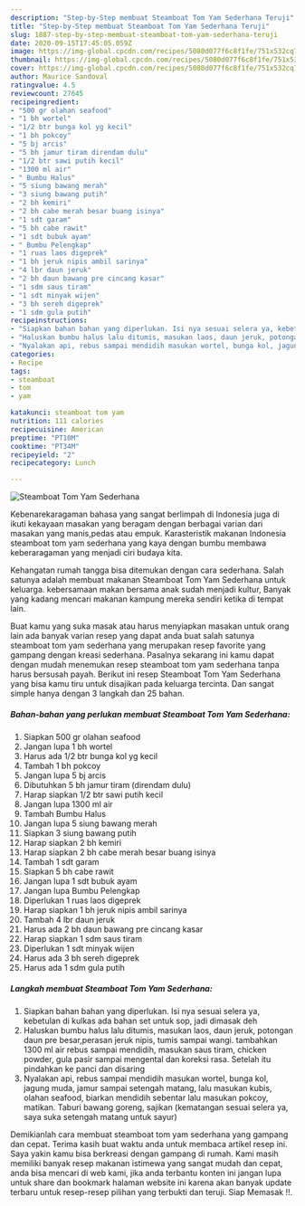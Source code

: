 ```yaml
---
description: "Step-by-Step membuat Steamboat Tom Yam Sederhana Teruji"
title: "Step-by-Step membuat Steamboat Tom Yam Sederhana Teruji"
slug: 1887-step-by-step-membuat-steamboat-tom-yam-sederhana-teruji
date: 2020-09-15T17:45:05.059Z
image: https://img-global.cpcdn.com/recipes/5080d077f6c8f1fe/751x532cq70/steamboat-tom-yam-sederhana-foto-resep-utama.jpg
thumbnail: https://img-global.cpcdn.com/recipes/5080d077f6c8f1fe/751x532cq70/steamboat-tom-yam-sederhana-foto-resep-utama.jpg
cover: https://img-global.cpcdn.com/recipes/5080d077f6c8f1fe/751x532cq70/steamboat-tom-yam-sederhana-foto-resep-utama.jpg
author: Maurice Sandoval
ratingvalue: 4.5
reviewcount: 27645
recipeingredient:
- "500 gr olahan seafood"
- "1 bh wortel"
- "1/2 btr bunga kol yg kecil"
- "1 bh pokcoy"
- "5 bj arcis"
- "5 bh jamur tiram direndam dulu"
- "1/2 btr sawi putih kecil"
- "1300 ml air"
- " Bumbu Halus"
- "5 siung bawang merah"
- "3 siung bawang putih"
- "2 bh kemiri"
- "2 bh cabe merah besar buang isinya"
- "1 sdt garam"
- "5 bh cabe rawit"
- "1 sdt bubuk ayam"
- " Bumbu Pelengkap"
- "1 ruas laos digeprek"
- "1 bh jeruk nipis ambil sarinya"
- "4 lbr daun jeruk"
- "2 bh daun bawang pre cincang kasar"
- "1 sdm saus tiram"
- "1 sdt minyak wijen"
- "3 bh sereh digeprek"
- "1 sdm gula putih"
recipeinstructions:
- "Siapkan bahan bahan yang diperlukan. Isi nya sesuai selera ya, kebetulan di kulkas ada bahan set untuk sop, jadi dimasak deh"
- "Haluskan bumbu halus lalu ditumis, masukan laos, daun jeruk, potongan daun pre besar,perasan jeruk nipis, tumis sampai wangi. tambahkan 1300 ml air rebus sampai mendidih, masukan saus tiram, chicken powder, gula pasir sampai mengental dan koreksi rasa. Setelah itu pindahkan ke panci dan disaring"
- "Nyalakan api, rebus sampai mendidih masukan wortel, bunga kol, jagung muda, jamur sampai setengah matang, lalu masukan kubis, olahan seafood, biarkan mendidih sebentar lalu masukan pokcoy, matikan. Taburi bawang goreng, sajikan (kematangan sesuai selera ya, saya suka setengah matang untuk sayur)"
categories:
- Recipe
tags:
- steamboat
- tom
- yam

katakunci: steamboat tom yam 
nutrition: 111 calories
recipecuisine: American
preptime: "PT10M"
cooktime: "PT34M"
recipeyield: "2"
recipecategory: Lunch

---
```



![Steamboat Tom Yam Sederhana](https://img-global.cpcdn.com/recipes/5080d077f6c8f1fe/751x532cq70/steamboat-tom-yam-sederhana-foto-resep-utama.jpg)

Kebenarekaragaman bahasa yang sangat berlimpah di Indonesia juga di ikuti kekayaan masakan yang beragam dengan berbagai varian dari masakan yang manis,pedas atau empuk. Karasteristik makanan Indonesia steamboat tom yam sederhana yang kaya dengan bumbu membawa keberaragaman yang menjadi ciri budaya kita.




Kehangatan rumah tangga bisa ditemukan dengan cara sederhana. Salah satunya adalah membuat makanan Steamboat Tom Yam Sederhana untuk keluarga. kebersamaan makan bersama anak sudah menjadi kultur, Banyak yang kadang mencari makanan kampung mereka sendiri ketika di tempat lain.

Buat kamu yang suka masak atau harus menyiapkan masakan untuk orang lain ada banyak varian resep yang dapat anda buat salah satunya steamboat tom yam sederhana yang merupakan resep favorite yang gampang dengan kreasi sederhana. Pasalnya sekarang ini kamu dapat dengan mudah menemukan resep steamboat tom yam sederhana tanpa harus bersusah payah.
Berikut ini resep Steamboat Tom Yam Sederhana yang bisa kamu tiru untuk disajikan pada keluarga tercinta. Dan sangat simple hanya dengan 3 langkah dan 25 bahan.


<!--inarticleads1-->

##### Bahan-bahan yang perlukan membuat Steamboat Tom Yam Sederhana:

1. Siapkan 500 gr olahan seafood
1. Jangan lupa 1 bh wortel
1. Harus ada 1/2 btr bunga kol yg kecil
1. Tambah 1 bh pokcoy
1. Jangan lupa 5 bj arcis
1. Dibutuhkan 5 bh jamur tiram (direndam dulu)
1. Harap siapkan 1/2 btr sawi putih kecil
1. Jangan lupa 1300 ml air
1. Tambah  Bumbu Halus
1. Jangan lupa 5 siung bawang merah
1. Siapkan 3 siung bawang putih
1. Harap siapkan 2 bh kemiri
1. Harap siapkan 2 bh cabe merah besar buang isinya
1. Tambah 1 sdt garam
1. Siapkan 5 bh cabe rawit
1. Jangan lupa 1 sdt bubuk ayam
1. Jangan lupa  Bumbu Pelengkap
1. Diperlukan 1 ruas laos digeprek
1. Harap siapkan 1 bh jeruk nipis ambil sarinya
1. Tambah 4 lbr daun jeruk
1. Harus ada 2 bh daun bawang pre cincang kasar
1. Harap siapkan 1 sdm saus tiram
1. Diperlukan 1 sdt minyak wijen
1. Harus ada 3 bh sereh digeprek
1. Harus ada 1 sdm gula putih




<!--inarticleads2-->

##### Langkah membuat  Steamboat Tom Yam Sederhana:

1. Siapkan bahan bahan yang diperlukan. Isi nya sesuai selera ya, kebetulan di kulkas ada bahan set untuk sop, jadi dimasak deh
1. Haluskan bumbu halus lalu ditumis, masukan laos, daun jeruk, potongan daun pre besar,perasan jeruk nipis, tumis sampai wangi. tambahkan 1300 ml air rebus sampai mendidih, masukan saus tiram, chicken powder, gula pasir sampai mengental dan koreksi rasa. Setelah itu pindahkan ke panci dan disaring
1. Nyalakan api, rebus sampai mendidih masukan wortel, bunga kol, jagung muda, jamur sampai setengah matang, lalu masukan kubis, olahan seafood, biarkan mendidih sebentar lalu masukan pokcoy, matikan. Taburi bawang goreng, sajikan (kematangan sesuai selera ya, saya suka setengah matang untuk sayur)




Demikianlah cara membuat steamboat tom yam sederhana yang gampang dan cepat. Terima kasih buat waktu anda untuk membaca artikel resep ini. Saya yakin kamu bisa berkreasi dengan gampang di rumah. Kami masih memiliki banyak resep makanan istimewa yang sangat mudah dan cepat, anda bisa mencari di web kami, jika anda terbantu konten ini jangan lupa untuk share dan bookmark halaman website ini karena akan banyak update terbaru untuk resep-resep pilihan yang terbukti dan teruji. Siap Memasak !!. 
